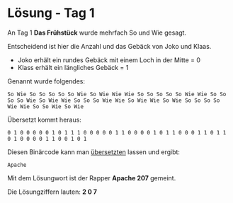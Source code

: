# Lösung - Tag 1
An Tag 1 **Das Frühstück** wurde mehrfach So und Wie gesagt.

Entscheidend ist hier die Anzahl und das Gebäck von Joko und Klaas.

- Joko erhält ein rundes Gebäck mit einem Loch in der Mitte = 0
- Klass erhält ein längliches Gebäck = 1

Genannt wurde folgendes:

`So Wie So So So So So Wie So Wie Wie Wie So So So So So Wie Wie So So So So Wie So Wie Wie So So So Wie Wie So Wie Wie So Wie So So So So Wie Wie So So Wie So Wie `

Übersetzt kommt heraus:

`0 1 0 0 0 0 0 1 0 1 1 1 0 0 0 0 0 1 1 0 0 0 0 1 0 1 1 0 0 0 1 1 0 1 1 0 1 0 0 0 0 1 1 0 0 1 0 1`

Diesen Binärcode kann man [übersetzten](https://gc.de/gc/binaer/) lassen und ergibt:

`Apache`

Mit dem Lösungwort ist der Rapper **Apache 207** gemeint.

Die Lösungziffern lauten: **2 0 7**

